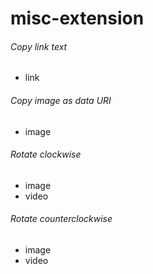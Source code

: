 # misc-extension
###### Copy link text
 * link
###### Copy image as data URI
 * image
###### Rotate clockwise
 * image
 * video
###### Rotate counterclockwise
 * image
 * video
